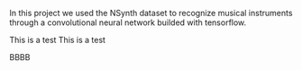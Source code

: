 In this project we used the NSynth dataset to recognize musical instruments through a convolutional neural network builded with
tensorflow.

This is a test
This is a test



BBBB
